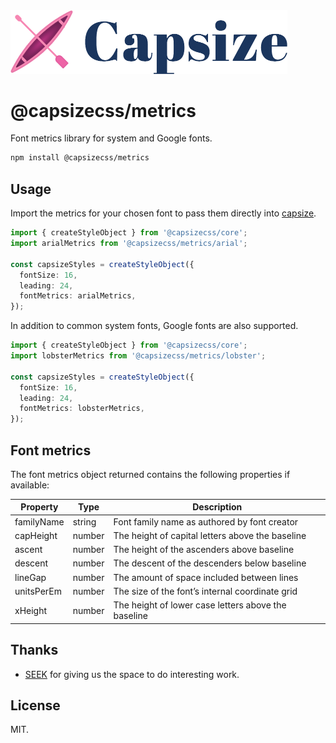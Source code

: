 <img src="https://raw.githubusercontent.com/seek-oss/capsize/HEAD/images/capsize-header.png" alt="Capsize" title="Capsize" width="443px" />
<br/>

# @capsizecss/metrics

Font metrics library for system and Google fonts.

```bash
npm install @capsizecss/metrics
```

## Usage

Import the metrics for your chosen font to pass them directly into [capsize](../core/README.md#createstyleobject).

```ts
import { createStyleObject } from '@capsizecss/core';
import arialMetrics from '@capsizecss/metrics/arial';

const capsizeStyles = createStyleObject({
  fontSize: 16,
  leading: 24,
  fontMetrics: arialMetrics,
});
```

In addition to common system fonts, Google fonts are also supported.

```ts
import { createStyleObject } from '@capsizecss/core';
import lobsterMetrics from '@capsizecss/metrics/lobster';

const capsizeStyles = createStyleObject({
  fontSize: 16,
  leading: 24,
  fontMetrics: lobsterMetrics,
});
```

## Font metrics

The font metrics object returned contains the following properties if available:

| Property   | Type   | Description                                         |
| ---------- | ------ | --------------------------------------------------- |
| familyName | string | Font family name as authored by font creator        |
| capHeight  | number | The height of capital letters above the baseline    |
| ascent     | number | The height of the ascenders above baseline          |
| descent    | number | The descent of the descenders below baseline        |
| lineGap    | number | The amount of space included between lines          |
| unitsPerEm | number | The size of the font’s internal coordinate grid     |
| xHeight    | number | The height of lower case letters above the baseline |

## Thanks

- [SEEK](https://www.seek.com.au) for giving us the space to do interesting work.

## License

MIT.
